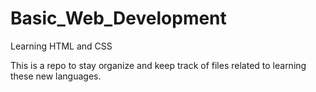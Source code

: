# Basic_Web_Development
Learning HTML and CSS

This is a repo to stay organize and keep track of files related to learning these new languages. 
